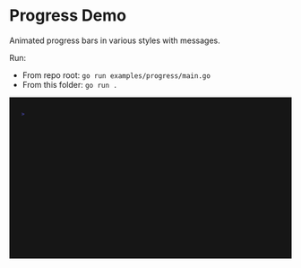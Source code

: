 # Progress Demo

Animated progress bars in various styles with messages.

Run:

- From repo root: `go run examples/progress/main.go`
- From this folder: `go run .`

![Demo](./demo.gif)

